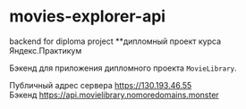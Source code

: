 # movies-explorer-api
backend for diploma project
**дипломный проект курса Яндекс.Практикум

Бэкенд для приложения дипломного проекта `MovieLibrary`.

Публичный адрес сервера https://130.193.46.55  
Бэкенд https://api.movielibrary.nomoredomains.monster
